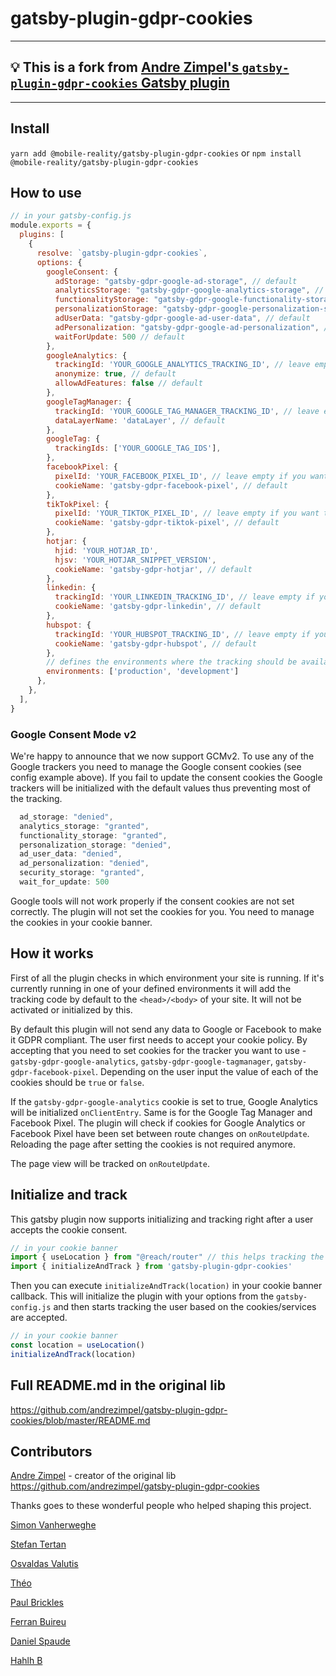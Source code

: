 # gatsby-plugin-gdpr-cookies

---

## 💡 This is a fork from [Andre Zimpel's `gatsby-plugin-gdpr-cookies` Gatsby plugin](https://github.com/andrezimpel/gatsby-plugin-gdpr-cookies)

---

## Install

`yarn add @mobile-reality/gatsby-plugin-gdpr-cookies`
or
`npm install @mobile-reality/gatsby-plugin-gdpr-cookies`

## How to use

```javascript
// in your gatsby-config.js
module.exports = {
  plugins: [
    {
      resolve: `gatsby-plugin-gdpr-cookies`,
      options: {
        googleConsent: {
          adStorage: "gatsby-gdpr-google-ad-storage", // default
          analyticsStorage: "gatsby-gdpr-google-analytics-storage", // default
          functionalityStorage: "gatsby-gdpr-google-functionality-storage", // default
          personalizationStorage: "gatsby-gdpr-google-personalization-storage", // default
          adUserData: "gatsby-gdpr-google-ad-user-data", // default
          adPersonalization: "gatsby-gdpr-google-ad-personalization", // default
          waitForUpdate: 500 // default
        },
        googleAnalytics: {
          trackingId: 'YOUR_GOOGLE_ANALYTICS_TRACKING_ID', // leave empty if you want to disable the tracker
          anonymize: true, // default
          allowAdFeatures: false // default
        },
        googleTagManager: {
          trackingId: 'YOUR_GOOGLE_TAG_MANAGER_TRACKING_ID', // leave empty if you want to disable the tracker
          dataLayerName: 'dataLayer', // default
        },
        googleTag: {
          trackingIds: ['YOUR_GOOGLE_TAG_IDS'],
        },
        facebookPixel: {
          pixelId: 'YOUR_FACEBOOK_PIXEL_ID', // leave empty if you want to disable the tracker
          cookieName: 'gatsby-gdpr-facebook-pixel', // default
        },
        tikTokPixel: {
          pixelId: 'YOUR_TIKTOK_PIXEL_ID', // leave empty if you want to disable the tracker
          cookieName: 'gatsby-gdpr-tiktok-pixel', // default
        },
        hotjar: {
          hjid: 'YOUR_HOTJAR_ID',
          hjsv: 'YOUR_HOTJAR_SNIPPET_VERSION',
          cookieName: 'gatsby-gdpr-hotjar', // default
        },
        linkedin: {
          trackingId: 'YOUR_LINKEDIN_TRACKING_ID', // leave empty if you want to disable the tracker
          cookieName: 'gatsby-gdpr-linkedin', // default
        },
        hubspot: {
          trackingId: 'YOUR_HUBSPOT_TRACKING_ID', // leave empty if you want to disable the tracker
          cookieName: 'gatsby-gdpr-hubspot', // default
        },
        // defines the environments where the tracking should be available  - default is ["production"]
        environments: ['production', 'development']
      },
    },
  ],
}
```

### Google Consent Mode v2
We're happy to announce that we now support GCMv2. To use any of the Google trackers you need to manage the Google consent cookies (see config example above). If you fail to update the consent cookies the Google trackers will be initialized with the default values thus preventing most of the tracking.

```javascript
  ad_storage: "denied",
  analytics_storage: "granted",
  functionality_storage: "granted",
  personalization_storage: "denied",
  ad_user_data: "denied",
  ad_personalization: "denied",
  security_storage: "granted",
  wait_for_update: 500
```

Google tools will not work properly if the consent cookies are not set correctly. The plugin will not set the cookies for you. You need to manage the cookies in your cookie banner.


## How it works

First of all the plugin checks in which environment your site is running. If it's currently running in one of your defined environments it will add the tracking code by default to the `<head>/<body>` of your site. It will not be activated or initialized by this.

By default this plugin will not send any data to Google or Facebook to make it GDPR compliant. The user first needs to accept your cookie policy. By accepting that you need to set cookies for the tracker you want to use - `gatsby-gdpr-google-analytics`, `gatsby-gdpr-google-tagmanager`, `gatsby-gdpr-facebook-pixel`. Depending on the user input the value of each of the cookies should be `true` or `false`.

If the `gatsby-gdpr-google-analytics` cookie is set to true, Google Analytics will be initialized `onClientEntry`. Same is for the Google Tag Manager and Facebook Pixel. The plugin will check if cookies for Google Analytics or Facebook Pixel have been set between route changes on `onRouteUpdate`. Reloading the page after setting the cookies is not required anymore.

The page view will be tracked on `onRouteUpdate`.

## Initialize and track
This gatsby plugin now supports initializing and tracking right after a user accepts the cookie consent.

```javascript
// in your cookie banner
import { useLocation } from "@reach/router" // this helps tracking the location
import { initializeAndTrack } from 'gatsby-plugin-gdpr-cookies'
```
Then you can execute `initializeAndTrack(location)` in your cookie banner callback. This will initialize the plugin with your options from the `gatsby-config.js` and then starts tracking the user based on the cookies/services are accepted.

```javascript
// in your cookie banner
const location = useLocation()
initializeAndTrack(location)
```

## Full README.md in the original lib
https://github.com/andrezimpel/gatsby-plugin-gdpr-cookies/blob/master/README.md

## Contributors

[Andre Zimpel](https://github.com/andrezimpel) - creator of the original lib https://github.com/andrezimpel/gatsby-plugin-gdpr-cookies

Thanks goes to these wonderful people who helped shaping this project.

[Simon Vanherweghe](https://github.com/SimonVanherweghe)

[Stefan Tertan](https://github.com/ColdFire87)

[Osvaldas Valutis](https://github.com/osvaldasvalutis)

[Théo](https://github.com/3theochp)

[Paul Brickles](https://github.com/pbrickles)

[Ferran Buireu](https://github.com/fbuireu)

[Daniel Spaude](https://github.com/spaudanjo)

[Hahlh B](https://github.com/Hahlh)
